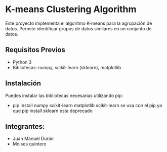 # K-means Clustering Algorithm

Este proyecto implementa el algoritmo K-means para la agrupación de datos. Permite identificar grupos de datos similares en un conjunto de datos.

## Requisitos Previos

- Python 3
- Bibliotecas: numpy, scikit-learn (sklearn), matplotlib

## Instalación

Puedes instalar las bibliotecas necesarias utilizando pip:

- pip install numpy scikit-learn matplotlib
  scikit-learn se usa con el pip ya que pip install sklearn esta deprecado

## Integrantes:

- Juan Manuel Durán
- Moises quintero
